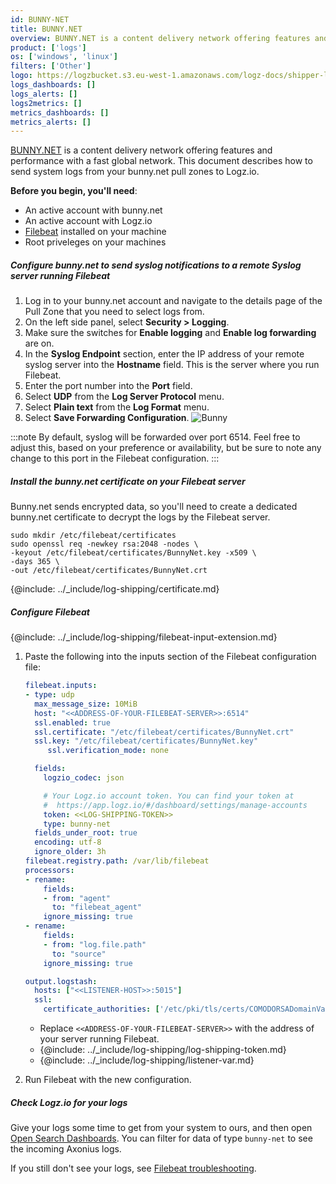 ```yaml
---
id: BUNNY-NET
title: BUNNY.NET
overview: BUNNY.NET is a content delivery network offering features and performance with a fast global network. This document describes how to send system logs from your bunny.net pull zones to Logz.io.
product: ['logs']
os: ['windows', 'linux']
filters: ['Other']
logo: https://logzbucket.s3.eu-west-1.amazonaws.com/logz-docs/shipper-logos/bunny.png
logs_dashboards: []
logs_alerts: []
logs2metrics: []
metrics_dashboards: []
metrics_alerts: []
---
```



[BUNNY.NET](https://bunny.net/) is a content delivery network offering features and performance with a fast global network. This document describes how to send system logs from your bunny.net pull zones to Logz.io. 

**Before you begin, you'll need**:

* An active account with bunny.net
* An active account with Logz.io
* [Filebeat](https://www.elastic.co/guide/en/beats/filebeat/current/filebeat-installation.html) installed on your machine
* Root priveleges on your machines

 


##### Configure bunny.net to send syslog notifications to a remote Syslog server running Filebeat

1. Log in to your bunny.net account and navigate to the details page of the Pull Zone that you need to select logs from.
2. On the left side panel, select **Security > Logging**.
3. Make sure the switches for **Enable logging** and **Enable log forwarding** are on.
3. In the **Syslog Endpoint** section, enter the IP address of your remote syslog server into the **Hostname** field. This is the server where you run Filebeat.
4. Enter the port number into the **Port** field.
5. Select **UDP** from the **Log Server Protocol** menu.
6. Select **Plain text** from the **Log Format** menu.
7. Select **Save Forwarding Configuration**.
![Bunny](https://dytvr9ot2sszz.cloudfront.net/logz-docs/bunny-net/bunny-ui.png)
  
:::note
By default, syslog will be forwarded over port 6514. Feel free to adjust this, based on your preference or availability, but be sure to note any change to this port in the Filebeat configuration.
:::
 

##### Install the bunny.net certificate on your Filebeat server

Bunny.net sends encrypted data,
so you'll need to create a dedicated bunny.net certificate to decrypt the logs by the Filebeat server.

```shell
sudo mkdir /etc/filebeat/certificates
sudo openssl req -newkey rsa:2048 -nodes \
-keyout /etc/filebeat/certificates/BunnyNet.key -x509 \
-days 365 \
-out /etc/filebeat/certificates/BunnyNet.crt
```

{@include: ../_include/log-shipping/certificate.md}


##### Configure Filebeat

{@include: ../_include/log-shipping/filebeat-input-extension.md}


1. Paste the following into the inputs section of the Filebeat configuration file:

   ```yaml  
   filebeat.inputs:
   - type: udp
     max_message_size: 10MiB
     host: "<<ADDRESS-OF-YOUR-FILEBEAT-SERVER>>:6514"
     ssl.enabled: true
     ssl.certificate: "/etc/filebeat/certificates/BunnyNet.crt"
     ssl.key: "/etc/filebeat/certificates/BunnyNet.key"
        ssl.verification_mode: none

     fields:
       logzio_codec: json

       # Your Logz.io account token. You can find your token at
       #  https://app.logz.io/#/dashboard/settings/manage-accounts
       token: <<LOG-SHIPPING-TOKEN>>
       type: bunny-net
     fields_under_root: true
     encoding: utf-8
     ignore_older: 3h
   filebeat.registry.path: /var/lib/filebeat
   processors:
   - rename:
       fields:
       - from: "agent"
         to: "filebeat_agent"
       ignore_missing: true
   - rename:
       fields:
       - from: "log.file.path"
         to: "source"
       ignore_missing: true

   output.logstash:
     hosts: ["<<LISTENER-HOST>>:5015"]
     ssl:
       certificate_authorities: ['/etc/pki/tls/certs/COMODORSADomainValidationSecureServerCA.crt']
   ```
  
   * Replace `<<ADDRESS-OF-YOUR-FILEBEAT-SERVER>>` with the address of your server running Filebeat.
   * {@include: ../_include/log-shipping/log-shipping-token.md}
   * {@include: ../_include/log-shipping/listener-var.md}

2. Run Filebeat with the new configuration.

##### Check Logz.io for your logs

Give your logs some time to get from your system to ours, and then open [Open Search Dashboards](https://app.logz.io/#/dashboard/osd). You can filter for data of type `bunny-net` to see the incoming Axonius logs.
  
If you still don't see your logs, see [Filebeat troubleshooting](https://docs.logz.io/shipping/log-sources/filebeat.html#troubleshooting).


 
